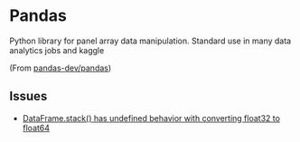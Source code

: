 # Pandas

Python library for panel array data manipulation. Standard use in many data analytics jobs and kaggle

(From [pandas-dev/pandas]())

## Issues

- [DataFrame.stack() has undefined behavior with converting float32 to float64](https://github.com/pandas-dev/pandas/issues/51059)
